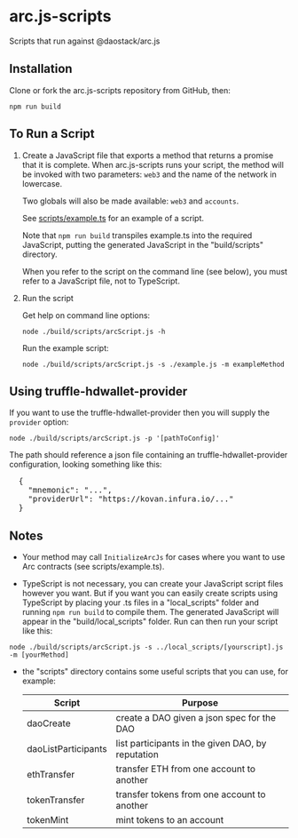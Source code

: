 # arc.js-scripts
Scripts that run against @daostack/arc.js

## Installation

Clone or fork the arc.js-scripts repository from GitHub, then:

```
npm run build
```

## To Run a Script

1. Create a JavaScript file that exports a method that returns a promise that it is complete.
 When arc.js-scripts runs your script, the method will be invoked with two parameters: `web3` and the name of the network in lowercase.
 
    Two globals will also be made available: `web3` and `accounts`.
 
    See [scripts/example.ts](https://github.com/dkent600/arc.js-scripts/blob/master/scripts/example.ts) for an example of a script.
    
    Note that `npm run build` transpiles example.ts into the required JavaScript, putting the generated JavaScript in the "build/scripts" directory.
    
    When you refer to the script on the command line (see below), you must refer to a JavaScript file, not to TypeScript.

2. Run the script

    Get help on command line options:
    
    `node ./build/scripts/arcScript.js -h`

    Run the example script:

    `node ./build/scripts/arcScript.js -s ./example.js -m exampleMethod`

## Using truffle-hdwallet-provider

  If you want to use the truffle-hdwallet-provider then you will supply the `provider` option:

  `node ./build/scripts/arcScript.js -p '[pathToConfig]'`

  The path should reference a json file containing an truffle-hdwallet-provider configuration, looking something like this:

  <pre>
  {
    "mnemonic": "...",
    "providerUrl": "https://kovan.infura.io/..."
  }</pre>
    
## Notes

* Your method may call `InitializeArcJs` for cases where you want to use Arc contracts (see scripts/example.ts).

* TypeScript is not necessary, you can create your JavaScript script files however you want.  But if you want you can easily create scripts using TypeScript by placing your .ts files in a "local_scripts" folder and running `npm run build` to compile them.  The generated JavaScript will appear in the "build/local_scripts" folder.  Run can then run your script like this:

`node ./build/scripts/arcScript.js -s ../local_scripts/[yourscript].js -m [yourMethod]`

* the "scripts" directory contains some useful scripts that you can use, for example:


    Script | Purpose
    ---------|----------
    daoCreate | create a DAO given a json spec for the DAO
    daoListParticipants | list participants in the given DAO, by reputation
    ethTransfer | transfer ETH from one account to another
    tokenTransfer | transfer tokens from one account to another
    tokenMint | mint tokens to an account
